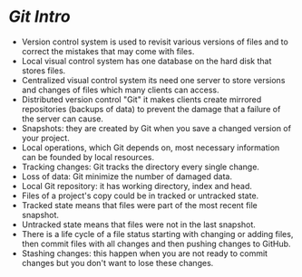 # ***Git Intro***

- Version control system is used to revisit various versions of files and to correct the mistakes that may come with files.
- Local visual control system has one database on the hard disk that stores files.
- Centralized visual control system its need one server to store versions and changes of files which many clients can access.
- Distributed version control "Git" it makes clients create mirrored repositories (backups of data) to prevent the damage that a failure of the server can cause.
- Snapshots: they are created by Git when you save a changed version of your project.
- Local operations, which Git depends on, most necessary information can be founded by local resources.
- Tracking changes: Git tracks the directory every single change.
- Loss of data: Git minimize the number of damaged data.
- Local Git repository: it has working directory, index and head.
- Files of a project's copy could be in tracked or untracked state. 
- Tracked state means that files were part of the most recent file snapshot.
- Untracked state means that files were not in the last snapshot.
- There is a life cycle of a file status starting with changing or adding files, then commit files with all changes and then pushing changes to GitHub.
- Stashing changes: this happen when you are not ready to commit changes but you don't want to lose these changes. 